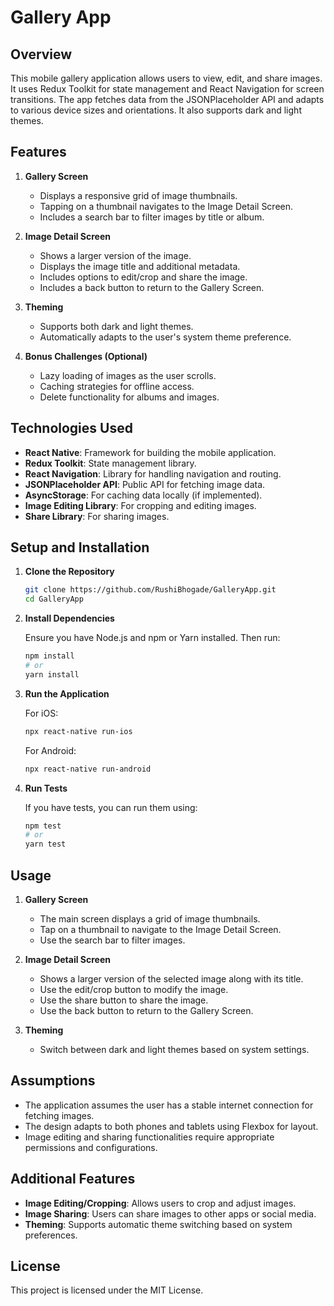 

# Gallery App

## Overview

This mobile gallery application allows users to view, edit, and share images. It uses Redux Toolkit for state management and React Navigation for screen transitions. The app fetches data from the JSONPlaceholder API and adapts to various device sizes and orientations. It also supports dark and light themes.

## Features

1. **Gallery Screen**
   - Displays a responsive grid of image thumbnails.
   - Tapping on a thumbnail navigates to the Image Detail Screen.
   - Includes a search bar to filter images by title or album.

2. **Image Detail Screen**
   - Shows a larger version of the image.
   - Displays the image title and additional metadata.
   - Includes options to edit/crop and share the image.
   - Includes a back button to return to the Gallery Screen.

3. **Theming**
   - Supports both dark and light themes.
   - Automatically adapts to the user's system theme preference.

4. **Bonus Challenges (Optional)**
   - Lazy loading of images as the user scrolls.
   - Caching strategies for offline access.
   - Delete functionality for albums and images.

## Technologies Used

- **React Native**: Framework for building the mobile application.
- **Redux Toolkit**: State management library.
- **React Navigation**: Library for handling navigation and routing.
- **JSONPlaceholder API**: Public API for fetching image data.
- **AsyncStorage**: For caching data locally (if implemented).
- **Image Editing Library**: For cropping and editing images.
- **Share Library**: For sharing images.

## Setup and Installation

1. **Clone the Repository**

   ```bash
   git clone https://github.com/RushiBhogade/GalleryApp.git
   cd GalleryApp
   ```

2. **Install Dependencies**

   Ensure you have Node.js and npm or Yarn installed. Then run:

   ```bash
   npm install
   # or
   yarn install
   ```

3. **Run the Application**

   For iOS:

   ```bash
   npx react-native run-ios
   ```

   For Android:

   ```bash
   npx react-native run-android
   ```

4. **Run Tests**

   If you have tests, you can run them using:

   ```bash
   npm test
   # or
   yarn test
   ```

## Usage

1. **Gallery Screen**
   - The main screen displays a grid of image thumbnails.
   - Tap on a thumbnail to navigate to the Image Detail Screen.
   - Use the search bar to filter images.

2. **Image Detail Screen**
   - Shows a larger version of the selected image along with its title.
   - Use the edit/crop button to modify the image.
   - Use the share button to share the image.
   - Use the back button to return to the Gallery Screen.

3. **Theming**
   - Switch between dark and light themes based on system settings.

## Assumptions

- The application assumes the user has a stable internet connection for fetching images.
- The design adapts to both phones and tablets using Flexbox for layout.
- Image editing and sharing functionalities require appropriate permissions and configurations.

## Additional Features

- **Image Editing/Cropping**: Allows users to crop and adjust images.
- **Image Sharing**: Users can share images to other apps or social media.
- **Theming**: Supports automatic theme switching based on system preferences.


## License

This project is licensed under the MIT License.
